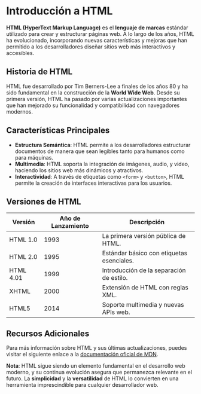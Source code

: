 # Introducción a HTML

**HTML (HyperText Markup Language)** es el **lenguaje de marcas** estándar utilizado para crear y estructurar páginas web. A lo largo de los años, HTML ha evolucionado, incorporando nuevas características y mejoras que han permitido a los desarrolladores diseñar sitios web más interactivos y accesibles.

## Historia de HTML

HTML fue desarrollado por Tim Berners-Lee a finales de los años 80 y ha sido fundamental en la construcción de la **World Wide Web**. Desde su primera versión, HTML ha pasado por varias actualizaciones importantes que han mejorado su funcionalidad y compatibilidad con navegadores modernos.

## Características Principales

- **Estructura Semántica**: HTML permite a los desarrolladores estructurar documentos de manera que sean legibles tanto para humanos como para máquinas.
- **Multimedia**: HTML soporta la integración de imágenes, audio, y video, haciendo los sitios web más dinámicos y atractivos.
- **Interactividad**: A través de etiquetas como `<form>` y `<button>`, HTML permite la creación de interfaces interactivas para los usuarios.

## Versiones de HTML

| **Versión** | **Año de Lanzamiento** | **Descripción**                                     |
|-------------|------------------------|-----------------------------------------------------|
| HTML 1.0    | 1993                   | La primera versión pública de HTML.                 |
| HTML 2.0    | 1995                   | Estándar básico con etiquetas esenciales.           |
| HTML 4.01   | 1999                   | Introducción de la separación de estilo.            |
| XHTML       | 2000                   | Extensión de HTML con reglas XML.                   |
| HTML5       | 2014                   | Soporte multimedia y nuevas APIs web.               |

## Recursos Adicionales

Para más información sobre HTML y sus últimas actualizaciones, puedes visitar el siguiente enlace a la [documentación oficial de MDN](https://developer.mozilla.org/es/docs/Web/HTML).

**Nota**: HTML sigue siendo un elemento fundamental en el desarrollo web moderno, y su continua evolución asegura que permanezca relevante en el futuro. La **simplicidad** y la **versatilidad** de HTML lo convierten en una herramienta imprescindible para cualquier desarrollador web.
